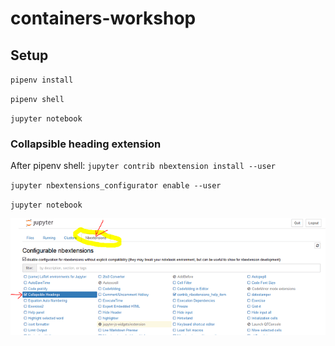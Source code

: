 # containers-workshop
## Setup
`pipenv install`

`pipenv shell`

`jupyter notebook`

### Collapsible heading extension
After pipenv shell:
`jupyter contrib nbextension install --user`

`jupyter nbextensions_configurator enable --user`

`jupyter notebook`

![collapsible_heading extension](img/collapsible_heading.png)